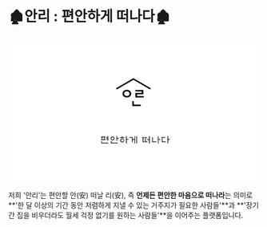 # 🏚안리 : 편안하게 떠나다🏚

![10](README.assets/10-16578557715043.PNG)

저희 '안리'는  편안할 안(安) 떠날 리(安), 즉 **언제든 편안한 마음으로 떠나라**는 의미로 **'한 달 이상의 기간 동안 저렴하게 지낼 수 있는 거주지가 필요한 사람들'**과 **'장기간 집을 비우더라도 월세 걱정 없기를 원하는 사람들'**을 이어주는 플랫폼입니다.
